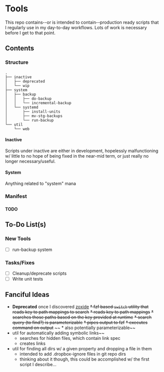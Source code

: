 # Tools

This repo contains--or is intended to contain--production ready scripts that I regularly use in my day-to-day workflows. Lots of work is necessary before I get to that point.

## Contents

### Structure

```
.
├── inactive
│   ├── deprecated
│   └── wip
├── system
│   ├── backup
│   │   ├── do-backup
│   │   └── incremental-backup
│   └── systemd
│       ├── install-units
│       ├── mv-stg-backups
│       └── run-backup
└── util
    └── web
```

#### Inactive

Scripts under inactive are either in development, hopelessly malfunctioning w/ little to no hope of being fixed in the near-mid term, or just really no longer necessary/useful. 

#### System

Anything related to "system" mana

### Manifest

###

**TODO**

## To-Do List(s)

### New Tools

- [ ] run-backup system

### Tasks/Fixes

- [ ] Cleanup/deprecate scripts
- [ ] Write unit tests

## Fanciful Ideas

* **Deprecated** once I discovered [zoxide](https://github.com/ajeetdsouza/zoxide)
~~* fzf based `switch` utility that reads key to path mappings to search~~
~~* reads key to path mappings~~
~~* searches those paths based on the key provided at runtime~~
~~* search query (to find?) is parameterizable~~
~~* pipes output to fzf~~
~~* executes command on output~~
~~  * also potentially parameterizable~~
* util for automatically adding symbolic links~~
  * searches for hidden files, which contain link spec
  * creates links
* util for finding all dirs w/ a given property and dropping a file in
  them
  * intended to add .dropbox-ignore files in git repo dirs
  * thinking about it though, this could be accomplished w/ the first
    script I describe...

